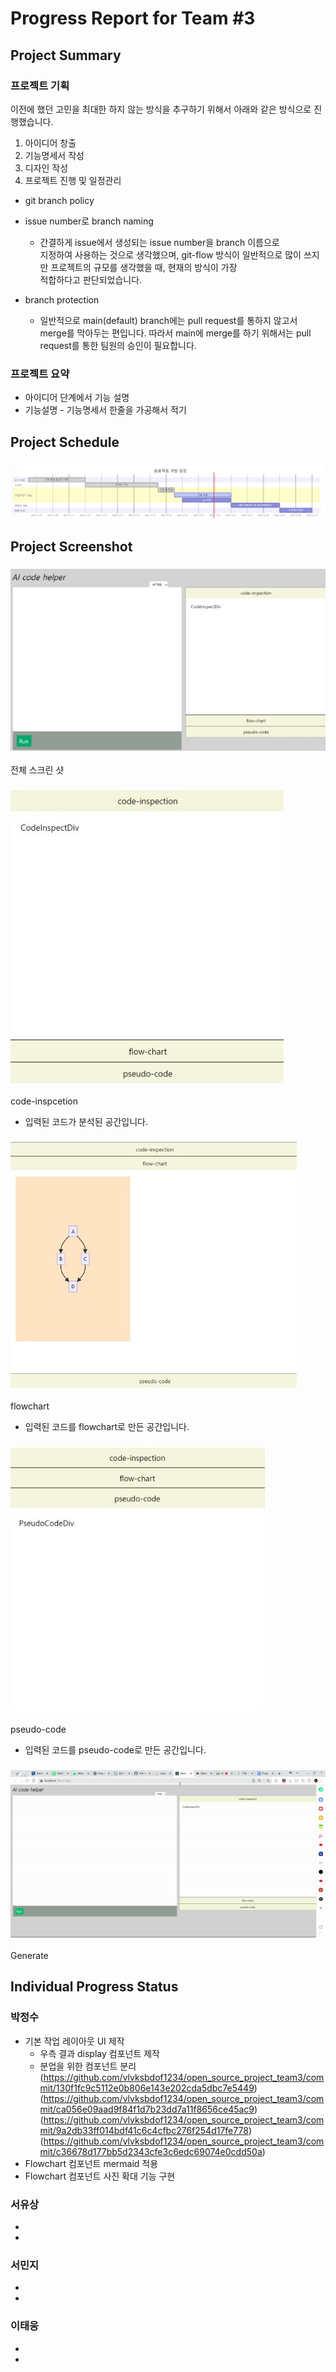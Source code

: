 # Progress Report for Team #3
## Project Summary
### 프로젝트 기획
이전에 했던 고민을 최대한 하지 않는 방식을 추구하기 위해서 아래와 같은 방식으로 진행했습니다.
1. 아이디어 창출
2. 기능명세서 작성
3. 디자인 작성
4. 프로젝트 진행 및 일정관리 
- git branch policy
- issue number로 branch naming
     - 간결하게 issue에서 생성되는 issue number을 branch 이름으로   
     지정하여 사용하는 것으로 생각했으며, git-flow 방식이 일반적으로 많이 쓰지만 프로젝트의 규모를 생각했을 때, 현재의 방식이 가장   
     적합하다고 판단되었습니다.

- branch protection
    - 일반적으로 main(default) branch에는 pull request를 통하지 않고서 merge를 막아두는 편입니다. 따라서 main에 merge를 하기 위해서는 pull request를 통한 팀원의 승인이 필요합니다.
### 프로젝트 요약
- 아이디어 단계에서 기능 설명
- 기능설명 - 기능명세서 한줄을 가공해서 적기


## Project Schedule
### ![project-schedule](/image/project%20schedule.jpg)
## Project Screenshot
### ![AIcodehelper](/image/AI_code_helper.png)
전체 스크린 샷
### ![code-inspection](/image/code-inspection.jpg)
code-inspcetion 
- 입력된 코드가 분석된 공간입니다. 
### ![flowchart](/image/flowchart.jpg)
flowchart
- 입력된 코드를 flowchart로 만든 공간입니다. 
### ![pseudo-code](/image/pseudo-code.jpg)
pseudo-code
- 입력된 코드를 pseudo-code로 만든 공간입니다. 
### ![motion](/image/motion.gif)
Generate
## Individual Progress Status
### 박정수
- 기본 작업 레이아웃 UI 제작
    - 우측 결과 display 컴포넌트 제작
    - 분업을 위한 컴포넌트 분리
    (https://github.com/vlvksbdof1234/open_source_project_team3/commit/130f1fc9c5112e0b806e143e202cda5dbc7e5449)
(https://github.com/vlvksbdof1234/open_source_project_team3/commit/ca056e09aad9f84f1d7b23dd7a11f8656ce45ac9)
(https://github.com/vlvksbdof1234/open_source_project_team3/commit/9a2db33ff014bdf41c6c4cfbc276f254d17fe778)
(https://github.com/vlvksbdof1234/open_source_project_team3/commit/c36678d177bb5d2343cfe3c6edc69074e0cdd50a)
- Flowchart 컴포넌트 mermaid 적용
- Flowchart 컴포넌트 사진 확대 기능 구현

### 서유상
- 
-
### 서민지
-
-
### 이태웅
-
- 